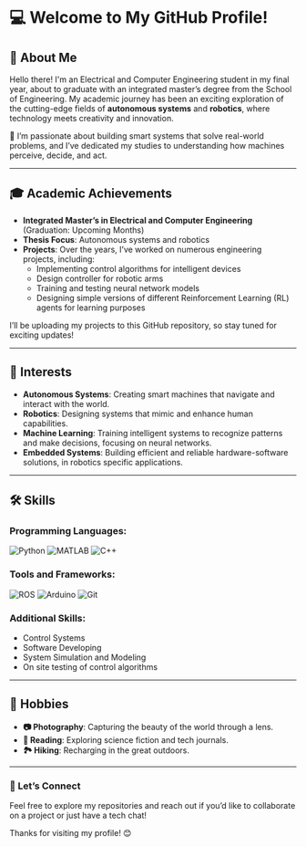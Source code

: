 # 💻 Welcome to My GitHub Profile!

## 👋 About Me

Hello there! I'm an Electrical and Computer Engineering student in my final year, about to graduate with an integrated master’s degree from the School of Engineering. My academic journey has been an exciting exploration of the cutting-edge fields of **autonomous systems** and **robotics**, where technology meets creativity and innovation.

🚀 I’m passionate about building smart systems that solve real-world problems, and I’ve dedicated my studies to understanding how machines perceive, decide, and act. 

---

## 🎓 Academic Achievements

- **Integrated Master’s in Electrical and Computer Engineering** (Graduation: Upcoming Months)
- **Thesis Focus**: Autonomous systems and robotics 
- **Projects**: Over the years, I’ve worked on numerous engineering projects, including:  
  - Implementing control algorithms for intelligent devices 
  - Design controller for robotic arms
  - Training and testing neural network models
  - Designing simple versions of different Reinforcement Learning (RL) agents for learning purposes

I’ll be uploading my projects to this GitHub repository, so stay tuned for exciting updates!

---

## 🤖 Interests

- **Autonomous Systems**: Creating smart machines that navigate and interact with the world.
- **Robotics**: Designing systems that mimic and enhance human capabilities.
- **Machine Learning**: Training intelligent systems to recognize patterns and make decisions, focusing on neural networks.
- **Embedded Systems**: Building efficient and reliable hardware-software solutions, in robotics specific applications. 

---

## 🛠️ Skills

### Programming Languages:
![Python](https://img.shields.io/badge/-Python-3776AB?style=for-the-badge&logo=python&logoColor=white)
![MATLAB](https://img.shields.io/badge/-MATLAB-0076A8?style=for-the-badge&logo=mathworks&logoColor=white)
![C++](https://img.shields.io/badge/-C++-00599C?style=for-the-badge&logo=cplusplus&logoColor=white)

### Tools and Frameworks:
![ROS](https://img.shields.io/badge/-ROS-22314E?style=for-the-badge&logo=ros&logoColor=white)
![Arduino](https://img.shields.io/badge/-Arduino-00979D?style=for-the-badge&logo=arduino&logoColor=white)
![Git](https://img.shields.io/badge/-Git-F05032?style=for-the-badge&logo=git&logoColor=white)

### Additional Skills:
- Control Systems
- Software Developing
- System Simulation and Modeling
- On site testing of control algorithms

---

## 🎨 Hobbies

- **📷 Photography**: Capturing the beauty of the world through a lens.
- **📖 Reading**: Exploring science fiction and tech journals.
- **🏞️ Hiking**: Recharging in the great outdoors.

---

### 🌟 Let’s Connect
Feel free to explore my repositories and reach out if you’d like to collaborate on a project or just have a tech chat!

Thanks for visiting my profile! 😊
